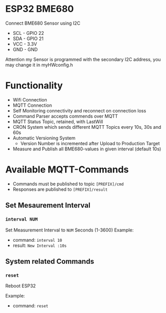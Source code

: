 # ESP32 BME680
Connect BME680 Sensor using I2C
- SCL - GPIO 22
- SDA - GPIO 21
- VCC - 3.3V
- GND - GND

Attention my Sensor is programmed with the secondary I2C address, you may change it in myHWconfig.h

# Functionality
* Wifi Connection  
* MQTT Connection 
* Self Monitoring connectivity and reconnect on connection loss
* Command Parser accepts commends over MQTT
* MQTT Status Topic, retained, with LastWill
* CRON System which sends different MQTT Topics every 10s, 30s and 60s
* Automatic Versioning System
  * Version Number is incremented after Upload to Production Target
* Measure and Publish all BME680-values in given interval (default 10s)

# Available MQTT-Commands 
* Commands must be published to topic `[PREFIX]/cmd`
* Responses are published to `[PREFIX]/result`

## Set Mesaurement Interval
### `interval NUM`
Set Measurement Interval to `NUM` Seconds (1-3600)
 Example:
 * command: `interval 10` 
 * result: `New Interval :10s`


## System related Commands
### `reset`
Reboot ESP32

Example:
 * command: `reset` 
 
